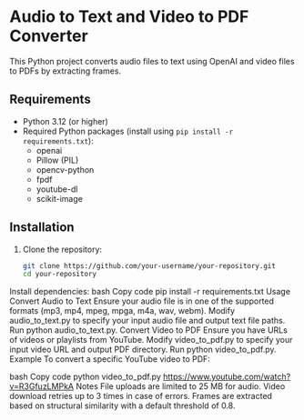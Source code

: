 # Audio to Text and Video to PDF Converter

This Python project converts audio files to text using OpenAI and video files to PDFs by extracting frames.

## Requirements

- Python 3.12 (or higher)
- Required Python packages (install using `pip install -r requirements.txt`):
  - openai
  - Pillow (PIL)
  - opencv-python
  - fpdf
  - youtube-dl
  - scikit-image

## Installation

1. Clone the repository:
   ```bash
   git clone https://github.com/your-username/your-repository.git
   cd your-repository
Install dependencies:
bash
Copy code
pip install -r requirements.txt
Usage
Convert Audio to Text
Ensure your audio file is in one of the supported formats (mp3, mp4, mpeg, mpga, m4a, wav, webm).
Modify audio_to_text.py to specify your input audio file and output text file paths.
Run python audio_to_text.py.
Convert Video to PDF
Ensure you have URLs of videos or playlists from YouTube.
Modify video_to_pdf.py to specify your input video URL and output PDF directory.
Run python video_to_pdf.py.
Example
To convert a specific YouTube video to PDF:

bash
Copy code
python video_to_pdf.py https://www.youtube.com/watch?v=R3GfuzLMPkA
Notes
File uploads are limited to 25 MB for audio.
Video download retries up to 3 times in case of errors.
Frames are extracted based on structural similarity with a default threshold of 0.8.
